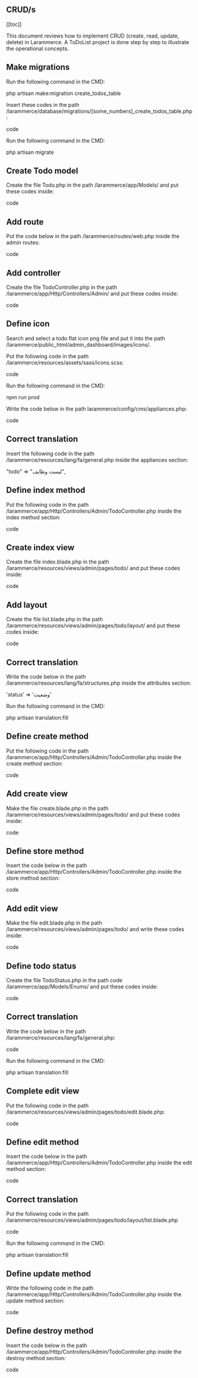 ## CRUD/s

[[toc]]

This document reviews how to implement CRUD (create, read, update, delete) in Larammerce. A ToDoList project is done step by step to illustrate the operational concepts.

## Make migrations

Run the following command in the CMD:

php artisan make:migration create_todos_table

Insert these codes in the path /larammerce/database/migrations/[some_numbers]_create_todos_table.php:

code

Run the following command in the CMD:

php artisan migrate

## Create Todo model

Create the file Todo.php in the path /larammerce/app/Models/ and put these codes inside:

code

## Add route

Put the code below in the path /larammerce/routes/web.php inside the admin routes:

code

## Add controller

Create the file TodoController.php in the path /larammerce/app/Http/Controllers/Admin/ and put these codes inside:

code

## Define icon

Search and select a todo flat icon png file and put it into the path /larammerce/public_html/admin_dashboard/images/icons/.

Put the following code in the path /larammerce/resources/assets/sass/icons.scss:

code

Run the following command in the CMD:

npm run prod

Write the code below in the path larammerce/config/cms/appliances.php:

code

## Correct translation

Insert the following code in the path /larammerce/resources/lang/fa/general.php inside the appliances section:

"todo" => "لیست وظایف",

## Define index method

Put the following code in the path /larammerce/app/Http/Controllers/Admin/TodoController.php inside the index method section:

code

## Create index view

Create the file index.blade.php in the path /larammerce/resources/views/admin/pages/todo/ and put these codes inside:

code

## Add layout

Create the file list.blade.php in the path /larammerce/resources/views/admin/pages/todo/layout/ and put these codes inside:

code

## Correct translation

Write the code below in the path /larammerce/resources/lang/fa/structures.php inside the attributes section:

'status' => 'وضعیت'

Run the following command in the CMD:

php artisan translation:fill

## Define create method

Put the following code in the path /larammerce/app/Http/Controllers/Admin/TodoController.php inside the create method section:

code

## Add create view

Make the file create.blade.php in the path /larammerce/resources/views/admin/pages/todo/ and put these codes inside:

code

## Define store method

Insert the code below in the path /larammerce/app/Http/Controllers/Admin/TodoController.php inside the store method section:

code

## Add edit view

Make the file edit.blade.php in the path /larammerce/resources/views/admin/pages/todo/ and write these codes inside:

code

## Define todo status

Create the file TodoStatus.php in the path code /larammerce/app/Models/Enums/ and put these codes inside:

code

## Correct translation

Write the code below in the path /larammerce/resources/lang/fa/general.php:

code

Run the following command in the CMD:

php artisan translation:fill

## Complete edit view

Put the following code in the path /larammerce/resources/views/admin/pages/todo/edit.blade.php:

code

## Define edit method

Insert the code below in the path /larammerce/app/Http/Controllers/Admin/TodoController.php inside the edit method section:

code

## Correct translation

Put the following code in the path /larammerce/resources/views/admin/pages/todo/layout/list.blade.php

code

Run the following command in the CMD:

php artisan translation:fill

## Define update method

Write the following code in the path /larammerce/app/Http/Controllers/Admin/TodoController.php inside the update method section:

code

## Define destroy method

Insert the code below in the path /larammerce/app/Http/Controllers/Admin/TodoController.php inside the destroy method section:

code